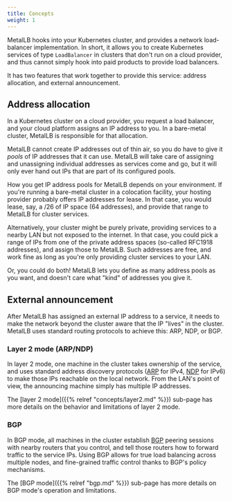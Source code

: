 ```yaml
---
title: Concepts
weight: 1
---
```


MetalLB hooks into your Kubernetes cluster, and provides a network
load-balancer implementation. In short, it allows you to create
Kubernetes services of type `LoadBalancer` in clusters that don't run
on a cloud provider, and thus cannot simply hook into paid products to
provide load balancers.

It has two features that work together to provide this service:
address allocation, and external announcement.

## Address allocation

In a Kubernetes cluster on a cloud provider, you request a load balancer,
and your cloud platform assigns an IP address to you. In a bare-metal
cluster, MetalLB is responsible for that allocation.

MetalLB cannot create IP addresses out of thin air, so you do have to
give it _pools_ of IP addresses that it can use. MetalLB will take
care of assigning and unassigning individual addresses as services
come and go, but it will only ever hand out IPs that are part of its
configured pools.

How you get IP address pools for MetalLB depends on your
environment. If you're running a bare-metal cluster in a colocation
facility, your hosting provider probably offers IP addresses for
lease. In that case, you would lease, say, a /26 of IP space (64
addresses), and provide that range to MetalLB for cluster services.

Alternatively, your cluster might be purely private, providing
services to a nearby LAN but not exposed to the internet. In that
case, you could pick a range of IPs from one of the private address
spaces (so-called RFC1918 addresses), and assign those to
MetalLB. Such addresses are free, and work fine as long as you're only
providing cluster services to your LAN.

Or, you could do both! MetalLB lets you define as many address pools
as you want, and doesn't care what "kind" of addresses you give it.

## External announcement

After MetalLB has assigned an external IP address to a service, it
needs to make the network beyond the cluster aware that the IP "lives"
in the cluster. MetalLB uses standard routing protocols to achieve
this: ARP, NDP, or BGP.

### Layer 2 mode (ARP/NDP)

In layer 2 mode, one machine in the cluster takes ownership of the service, and
uses standard address discovery protocols
([ARP](https://en.wikipedia.org/wiki/Address_Resolution_Protocol) for IPv4,
[NDP](https://en.wikipedia.org/wiki/Neighbor_Discovery_Protocol) for IPv6) to
make those IPs reachable on the local network. From the LAN's point of view, the
announcing machine simply has multiple IP addresses.

The [layer 2 mode]({{% relref "concepts/layer2.md" %}}) sub-page has
more details on the behavior and limitations of layer 2 mode.

### BGP

In BGP mode, all machines in the cluster
establish [BGP](https://en.wikipedia.org/wiki/Border_Gateway_Protocol)
peering sessions with nearby routers that you control, and tell those
routers how to forward traffic to the service IPs. Using BGP allows
for true load balancing across multiple nodes, and fine-grained
traffic control thanks to BGP's policy mechanisms.

The [BGP mode]({{% relref "bgp.md" %}}) sub-page has more details on
BGP mode's operation and limitations.

